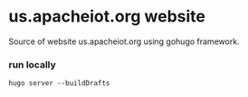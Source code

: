 # us.apacheiot.org website

Source of website us.apacheiot.org using gohugo framework.

### run locally

```
hugo server --buildDrafts
```
